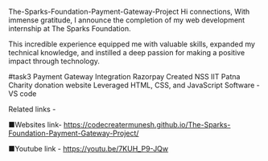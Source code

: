 The-Sparks-Foundation-Payment-Gateway-Project
Hi connections, With immense gratitude, I announce the completion of my web development internship at The Sparks Foundation.

This incredible experience equipped me with valuable skills, expanded my technical knowledge, and instilled a deep passion for making a positive impact through technology.

#task3 Payment Gateway Integration Razorpay Created NSS IIT Patna Charity donation website Leveraged HTML, CSS, and JavaScript Software - VS code

Related links -

■Websites link- https://codecreatermunesh.github.io/The-Sparks-Foundation-Payment-Gateway-Project/

■Youtube link - https://youtu.be/7KUH_P9-JQw

